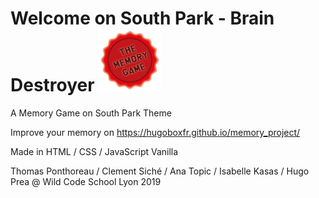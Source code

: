 # Welcome on South Park - Brain Destroyer <img src="images/macaron.png" alt="south park brain destroyer">

A Memory Game on South Park Theme

Improve your memory on https://hugoboxfr.github.io/memory_project/ 

Made in HTML / CSS / JavaScript Vanilla

Thomas Ponthoreau / Clement Siché / Ana Topic / Isabelle Kasas / Hugo Prea @ Wild Code School Lyon 2019
